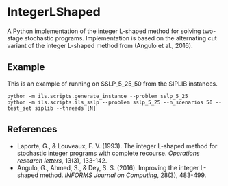 # IntegerLShaped
A Python implementation of the integer L-shaped method for solving two-stage stochastic programs.  Implementation is based on the alternating cut variant of the integer L-shaped method from (Angulo et al., 2016).  


## Example
This is an example of running on SSLP_5_25_50 from the SIPLIB instances.  
```
python -m ils.scripts.generate_instance --problem sslp_5_25
python -m ils.scripts.ils_sslp --problem sslp_5_25 --n_scenarios 50 --test_set siplib --threads [N]
```



## References
- Laporte, G., & Louveaux, F. V. (1993). The integer L-shaped method for stochastic integer programs with complete recourse. *Operations research letters*, 13(3), 133-142.
- Angulo, G., Ahmed, S., & Dey, S. S. (2016). Improving the integer L-shaped method. *INFORMS Journal on Computing*, 28(3), 483-499.
